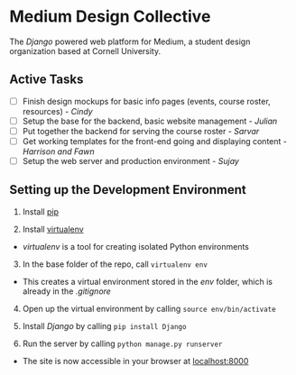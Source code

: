 # Medium Design Collective
The _Django_ powered web platform for Medium, a student design organization based at Cornell University. 

## Active Tasks

- [ ] Finish design mockups for basic info pages (events, course roster, resources) - _Cindy_
- [ ] Setup the base for the backend, basic website management - _Julian_
- [ ] Put together the backend for serving the course roster - _Sarvar_
- [ ] Get working templates for the front-end going and displaying content - _Harrison and Fawn_
- [ ] Setup the web server and production environment - _Sujay_

## Setting up the Development Environment

1. Install [pip](https://pip.pypa.io/en/stable/)

2. Install [virtualenv](https://virtualenv.pypa.io/en/stable/)
  * _virtualenv_ is a tool for creating isolated Python environments

3. In the base folder of the repo, call `virtualenv env`
  * This creates a virtual environment stored in the _env_ folder, which is already in the _.gitignore_

4. Open up the virtual environment by calling `source env/bin/activate`

5. Install _Django_ by calling `pip install Django`

6. Run the server by calling `python manage.py runserver`
  * The site is now accessible in your browser at [localhost:8000](http://localhost:8000)